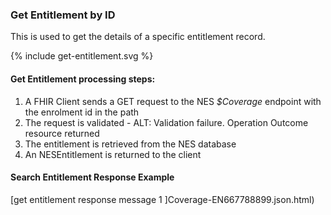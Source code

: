 
### Get Entitlement by ID 
This is used to get the details of a specific entitlement record.

<div>
{% include get-entitlement.svg %}
</div>



####  Get Entitlement processing steps:

1. A FHIR Client sends a GET request  to the NES  *$Coverage* endpoint with the enrolment id in the path
2. The request is validated - ALT: Validation failure. Operation Outcome resource returned
3. The entitlement is retrieved from the NES database
4. An  NESEntitlement is returned to the client



####  Search Entitlement Response Example 
[get entitlement response message 1 ]Coverage-EN667788899.json.html)

